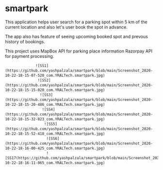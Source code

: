 # smartpark

This application helps user search for a parking spot within 5 km of the current location and also let's user book the spot in advance.

The app also has feature of seeing upcoming booked spot and prevous history of bookings.

This project uses MapBox API for parking place information
                  Razorpay API for payment processing.
                  
                  
                  ![SS1](https://github.com/yashpalzala/smartpark/blob/main/Screenshot_2020-10-22-18-15-07-520_com.YRALTech.smartpark.jpg)
                   ![SS2](https://github.com/yashpalzala/smartpark/blob/main/Screenshot_2020-10-22-18-15-15-020_com.YRALTech.smartpark.jpg)
                    ![SS3](https://github.com/yashpalzala/smartpark/blob/main/Screenshot_2020-10-22-18-15-20-486_com.YRALTech.smartpark.jpg)
                     ![SS4](https://github.com/yashpalzala/smartpark/blob/main/Screenshot_2020-10-22-18-15-32-823_com.YRALTech.smartpark.jpg)
                      ![SS5](https://github.com/yashpalzala/smartpark/blob/main/Screenshot_2020-10-22-18-15-52-418_com.YRALTech.smartpark.jpg)
                       ![SS6](https://github.com/yashpalzala/smartpark/blob/main/Screenshot_2020-10-22-18-16-00-425_com.YRALTech.smartpark.jpg)
                       ![SS17(https://github.com/yashpalzala/smartpark/blob/main/Screenshot_2020-10-22-18-16-11-065_com.YRALTech.smartpark.jpg)
